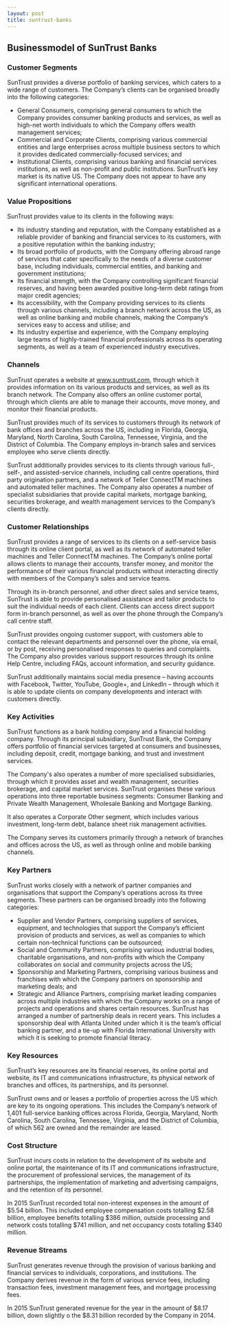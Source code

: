 ```yaml
---
layout: post
title: suntrust-banks
---
```


Businessmodel of SunTrust Banks
--------------------------------

### Customer Segments

SunTrust provides a diverse portfolio of banking services, which caters to a wide range of customers. The Company’s clients can be organised broadly into the following categories:

 * General Consumers, comprising general consumers to which the Company provides consumer banking products and services, as well as high-net worth individuals to which the Company offers wealth management services;
* Commercial and Corporate Clients, comprising various commercial entities and large enterprises across multiple business sectors to which it provides dedicated commercially-focused services; and
* Institutional Clients, comprising various banking and financial services institutions, as well as non-profit and public institutions.
 SunTrust’s key market is its native US. The Company does not appear to have any significant international operations.

### Value Propositions

SunTrust provides value to its clients in the following ways:

 * Its industry standing and reputation, with the Company established as a reliable provider of banking and financial services to its customers, with a positive reputation within the banking industry;
* Its broad portfolio of products, with the Company offering abroad range of services that cater specifically to the needs of a diverse customer base, including individuals, commercial entities, and banking and government institutions;
* Its financial strength, with the Company controlling significant financial reserves, and having been awarded positive long-term debt ratings from major credit agencies;
* Its accessibility, with the Company providing services to its clients through various channels, including a branch network across the US, as well as online banking and mobile channels, making the Company’s services easy to access and utilise; and
* Its industry expertise and experience, with the Company employing large teams of highly-trained financial professionals across its operating segments, as well as a team of experienced industry executives.
 ### Channels

SunTrust operates a website at www.suntrust.com, through which it provides information on its various products and services, as well as its branch network. The Company also offers an online customer portal, through which clients are able to manage their accounts, move money, and monitor their financial products.

SunTrust provides much of its services to customers through its network of bank offices and branches across the US, including in Florida, Georgia, Maryland, North Carolina, South Carolina, Tennessee, Virginia, and the District of Columbia. The Company employs in-branch sales and services employee who serve clients directly.

SunTrust additionally provides services to its clients through various full-, self-, and assisted-service channels, including call centre operations, third party origination partners, and a network of Teller ConnectTM machines and automated teller machines. The Company also operates a number of specialist subsidiaries that provide capital markets, mortgage banking, securities brokerage, and wealth management services to the Company’s clients directly.

### Customer Relationships

SunTrust provides a range of services to its clients on a self-service basis through its online client portal, as well as its network of automated teller machines and Teller ConnectTM machines. The Company’s online portal allows clients to manage their accounts, transfer money, and monitor the performance of their various financial products without interacting directly with members of the Company’s sales and service teams.

Through its in-branch personnel, and other direct sales and service teams, SunTrust is able to provide personalised assistance and tailor products to suit the individual needs of each client. Clients can access direct support form in-branch personnel, as well as over the phone through the Company’s call centre staff.

SunTrust provides ongoing customer support, with customers able to contact the relevant departments and personnel over the phone, via email, or by post, receiving personalised responses to queries and complaints. The Company also provides various support resources through its online Help Centre, including FAQs, account information, and security guidance.

SunTrust additionally maintains social media presence – having accounts with Facebook, Twitter, YouTube, Google+, and LinkedIn – through which it is able to update clients on company developments and interact with customers directly.

### Key Activities

SunTrust functions as a bank holding company and a financial holding company. Through its principal subsidiary, SunTrust Bank, the Company offers portfolio of financial services targeted at consumers and businesses, including deposit, credit, mortgage banking, and trust and investment services.

The Company's also operates a number of more specialised subsidiaries, through which it provides asset and wealth management, securities brokerage, and capital market services. SunTrust organises these various operations into three reportable business segments: Consumer Banking and Private Wealth Management, Wholesale Banking and Mortgage Banking.

It also operates a Corporate Other segment, which includes various investment, long-term debt, balance sheet risk management activities.

The Company serves its customers primarily through a network of branches and offices across the US, as well as through online and mobile banking channels.

### Key Partners

SunTrust works closely with a network of partner companies and organisations that support the Company’s operations across its three segments. These partners can be organised broadly into the following categories:

 * Supplier and Vendor Partners, comprising suppliers of services, equipment, and technologies that support the Company’s efficient provision of products and services, as well as companies to which certain non-technical functions can be outsourced;
* Social and Community Partners, comprising various industrial bodies, charitable organisations, and non-profits with which the Company collaborates on social and community projects across the US;
* Sponsorship and Marketing Partners, comprising various business and franchises with which the Company partners on sponsorship and marketing deals; and
* Strategic and Alliance Partners, comprising market leading companies across multiple industries with which the Company works on a range of projects and operations and shares certain resources.
 SunTrust has arranged a number of partnership deals in recent years. This includes a sponsorship deal with Atlanta United under which it is the team’s official banking partner, and a tie-up with Florida International University with which it is seeking to promote financial literacy.

### Key Resources

SunTrust’s key resources are its financial reserves, its online portal and website, its IT and communications infrastructure, its physical network of branches and offices, its partnerships, and its personnel.

SunTrust owns and or leases a portfolio of properties across the US which are key to its ongoing operations. This includes the Company’s network of 1,401 full-service banking offices across Florida, Georgia, Maryland, North Carolina, South Carolina, Tennessee, Virginia, and the District of Columbia, of which 562 are owned and the remainder are leased.

### Cost Structure

SunTrust incurs costs in relation to the development of its website and online portal, the maintenance of its IT and communications infrastructure, the procurement of professional services, the management of its partnerships, the implementation of marketing and advertising campaigns, and the retention of its personnel.

In 2015 SunTrust recorded total non-interest expenses in the amount of $5.54 billion. This included employee compensation costs totalling $2.58 billion, employee benefits totalling $386 million, outside processing and network costs totalling $741 million, and net occupancy costs totalling $340 million.

### Revenue Streams

SunTrust generates revenue through the provision of various banking and financial services to individuals, corporations, and institutions. The Company derives revenue in the form of various service fees, including transaction fees, investment management fees, and mortgage processing fees.

In 2015 SunTrust generated revenue for the year in the amount of $8.17 billion, down slightly o the $8.31 billion recorded by the Company in 2014.
